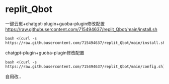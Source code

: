 # replit_Qbot

一键云崽+chatgpt-plugin+guoba-plugin修改配置
https://raw.githubusercontent.com/715494637/replit_Qbot/main/install.sh
```
bash <(curl -s https://raw.githubusercontent.com/715494637/replit_Qbot/main/install.sh)
```
chatgpt-plugin+guoba-plugin修改配置
```
bash <(curl -s https://raw.githubusercontent.com/715494637/replit_Qbot/main/config.sh)
```

自用改..
